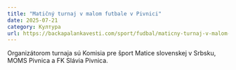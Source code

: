 ```yaml
---
title: "Matičný turnaj v malom futbale v Pivnici"
date: 2025-07-21
category: Култура
url: https://backapalankavesti.com/sport/fudbal/maticny-turnaj-v-malom-futbale-v-pivnici/
---
```


Organizátorom turnaja sú Komisia pre šport Matice slovenskej v Srbsku, MOMS Pivnica a FK Slávia Pivnica.
